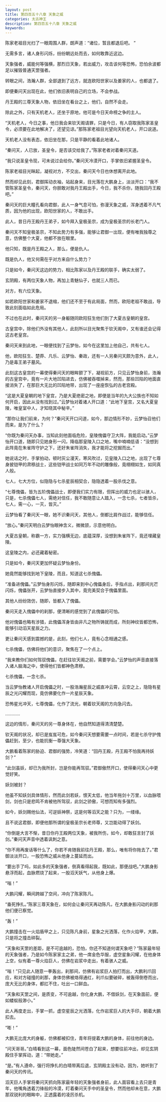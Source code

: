 ```yaml
---
layout: post
title: 第四百五十八章 天象之威
categories: 太古神王
description: 第四百五十八章 天象之威
keywords:
---
```


陈家老祖目光扫了一眼周围人群，朗声道：“诸位，暂且都退后吧。 ”

无需多言，诸人身形闪烁，纷纷朝远处而去，如何敢靠近这边。

天象强者，威能何等强横，那烈日天象，若出威力，攻击该何等恐怖，恐怕余波都足以摧毁普通天罡强者。

转眼之间，浩瀚人群，全部退到了远方，就连欧阳世家以及姜家的人，也都退了。

即便秦问天出现在此，他们依旧表明自己的立场，不会参战。

丹王殿的三尊天象人物，依旧坐在看台之上，他们，自然不会走。

除此之外，只有天机老人，还坐于原地，他可是今日天命榜之争的主人。

“天机老人，今日之事，他日我会来钦天阁请罪，只是今日，有人窃取我陈家圣皇令，必须要在此地解决了，还望见谅。”那陈家老祖目光望向天机老人，开口说道。

天机老人没有表态，依旧坐在那，只是平静的看着此地诸人。

“秦问天，人已放，圣皇令，是否该交给我了。”陈家老者对着秦问天道。

“我只说圣皇令现，可未说过会给你。”秦问天冷漠开口，手掌依旧紧握圣皇令。

陈家老祖目光眯起，凝视对方，不交出，秦问天今日也休想离开此地。

然而却见此刻，君御挥动衣袖，站起身来，目光落在大鹏身上，淡淡开口：“我不管陈家圣皇令，秦问天，你胆敢对我丹王殿出手，今日，我不杀你，随我回丹王殿吧。”

秦问天的巨大瞳孔看向君御，此人一身气息可怕，弥漫天象之威，浑身透着不凡气质，因为他的出现，欧阳世家的人，不敢出手。

此人，昔日丹王殿丹王弟子，如今拜入皇极圣宗，成为皇极圣宗的长老门人。

秦问天不知皇极圣宗，不知此势力有多强，能够让君御一出现，便有唯我独尊之意，仿佛整个大夏，他都不放在眼里。

他只知，既是丹王殿之人，那么，便是仇人。

既是仇人，他又何需在乎对方来自什么势力？

只是如今，秦问天这边的势力，相比陈家以及丹王殿的联手，确实太弱了。

玄阴殿，有两位天象人物，再加上青魅仙子，也就三人而已。

对方，有六位天象。

如若欧阳世家和姜家不退缩，他们还不至于有此局面，然而，欧阳老祖不敢战，导致此刻面临如此危局。

不过也在此时，秦问天的另一身躯随同欧阳狂生他们到了大夏古皇朝的皇宫。

古皇宫中，除他们外没有其他人，此刻所以目光聚焦于钦天阁中，又有谁还会记得这古老皇宫。

秦问天来到此地，一眼便找到了云梦怡，如今在这里加上他自己，共有七人。

他，欧阳狂生、楚莽、凡乐、云梦怡、秦政，还有一人另秦问天颇为意外，此人，乃是毒王弟子墓风。

此刻这古皇宫的一幕使得秦问天的眼眸颤了下，凝视前方，只见云梦怡身前，浩瀚的古皇宫中，竟有一片大地凹陷进去，仿佛被吞噬掉来，然而，那些凹陷的地面直接消失了，在那巨大无比的凹陷地带，出现了一座座恢弘的古老宫殿。

“这是大夏皇朝的地下皇宫，乃是大夏绝密之地，即便是当年的九大公族也不知如何开启，因此从没有找到过。”云梦怡对着诸人开口道：“此地下皇宫，又名大夏皇陵，唯皇室中人，才知晓其中秘辛。”

“那你让我们前来，为何？”秦问天开口问道，如今，那边情形不妙，云梦怡召他们而来，是为了什么？

“你既为秦问天办事，当知此刻他面临危险，皇陵傀儡守卫大阵，我能启动。”云梦怡开口道，随即只见她身形一闪，降临那皇陵入口之地，嘴中喃喃低语：“没想到此阵竟在朱雀阵守护之下，还好朱雀阵消失，我才能将之挖掘而出。”

她说话之时，手掌拍动，顿时灰尘漫天，寒风吹过，见皇陵入口之地，出现了七尊身披铠甲的肃穆战士，这些铠甲战士如同万年不动的雕像般，竟栩栩如生，如同真人般。

七人，七大方位，似隐隐与七杀星辰相契合，隐隐透着一股杀伐之意。

“七尊傀儡，皆为五阶傀儡战士，即便我们实力有限，但挥出的威力也足以骇人，只是，七杀傀儡七人，需绝对信任，我不敢随意让人踏入，一念七杀，七者皆杀，七人，需一心，一灭，皆灭。”

云梦怡看了秦问天一眼，她不识秦问天，其他人，倒都比肩作战过，能够信任。

“放心。”秦问天明白云梦怡眼神含义，微微颔，示意他明白。

大夏古皇朝，称霸一方，实力强横无边，底蕴深厚，没想到朱雀阵下，竟还埋藏皇陵。

这皇陵之内，必还藏着秘密。

只是如今，秦问天更加怀疑云梦怡身份。

她竟然能够找到地下皇陵，而且，知道这七杀傀儡。

“准备进傀儡。”云梦怡身形闪烁，随即来到中心傀儡身后，手指点出，刹那间光芒闪烁，傀儡张开，云梦怡直接步入其中，竟完美契合于傀儡里面。

其他人纷纷效仿，随即，皆都入了傀儡。

秦问天走入傀儡中的刹那，便清晰的感觉到了此傀儡的可怕。

他对傀儡也略有涉猎，此傀儡浑身皆由非凡之物所铸就而成，所刻神纹皆都恐怖，能够引动滔天星辰之力。

更让秦问天感到震撼的是，此刻，他们七人，竟有心念相通之感。

七杀傀儡，仿佛将他们的意识，聚焦在了一个点上。

“我来教你们如何驾驭傀儡，在赶往钦天阁之前，需要学会。”云梦怡的声音直接落入诸人脑海之中，使得他们皆都神色肃穆。

七杀傀儡，一念七杀。

当云梦怡教诸人开启傀儡之时，一股浩瀚星辰之威直冲云霄，云空之上，隐隐有星辰之光闪耀而现，竟仿佛要化作一片星辰天象。

恐怖星光冲天，七尊傀儡，化作了流光，朝着钦天阁的方向急闪去。

…………

这边的情形，秦问天的另一尊身体在，他自然知道得清清楚楚。

钦天阁的状况，却已是岌岌可危，如今秦问天想要需要一点时间，若是七杀守护傀儡赶到，至少，也能抗衡一尊强大天象。

大鹏看着陈家的胁迫、君御的强势，冷笑道：“回丹王殿，丹王殿不怕我再持妖剑？”

“此剑虽妖，却已为我所封，岂是你能再驾驭。”君御傲然开口，使得秦问天心中更觉好笑。

妖剑被封？

他虽不知妖剑具体情形，然而此剑若妖，恨天太低，他当年拖剑十万里，以血脉喂剑，剑也只是悲鸣不肯被他所驾驭，此剑之骄傲，可想而知有多强烈。

如今，妖剑赐他仙法，可逆妖神祭，这是何等滔天之能？只为，一缕缘。

且不说这君御，即便他那所谓的皇极圣宗长老师尊，又岂能动得了妖剑。

“你倒是大言不惭，昔日你丹王殿两位天象，被我所伤，如今，却敢狂言封了妖剑。”秦问天声音中透着讽刺之意。

“你不用再废话等什么了，你若不肯随我前往丹王殿，那么，唯有将你拖去了。”君御淡淡开口，一股恐怖之威从他身上蔓延而出。

“要出手了吗，如此多的天象强者，倒真看得起我，既如此，那便战吧。”大鹏身影悬浮而起，血脉燃烧了起来，一股滔天妖气，从他身上爆。

“嗡！”

大鹏闪耀，瞬间跨越了空间，冲向了陈家陈凡。

“垂死挣扎。”陈家三尊天象在，如何会让秦问天再动陈凡，在大鹏身影闪动的刹那他们便已察觉。

“轰！”

大鹏撞击在一火焰盾甲之上，只见陈凡身前，星象之光洒落，化作火焰甲，大鹏，只是将之撞击碎裂。

“天象和天罡的差距，是不可逾越的，恐怕，你还不知道何谓天象吧？”陈家最年轻的天象强者，乃是如今陈家家主之弟，他一席金色华服，虚空星象闪耀，在他身体上空，似有着一尊火焰巨人，仿佛在岩浆中走出，有着骇人之威。

“嗡！”只见此人随意一拳轰出，刹那间，仿佛有岩浆巨人拍打而出，大鹏利爪回应，和对方碰撞的刹那，身体仿佛被烙得通红，利爪似要破碎，被轰得倒卷而出，庞大无比的身体，都扛不住，吐出一口鲜血。

“天象和天罡之间，是质变，不可逾越，你化身大鹏，不借妖剑，在天象面前，便如蝼蚁般渺小。”

此人再度走出，手掌一抓，虚空星辰之光洒落，化作岩浆巨人的大手印，朝着大鹏扣去。

“嘭！”

大鹏无比庞大的身躯，仿佛都被扣住，青年将提着大鹏的身体，前往他的身边。

“问天哥哥。”白晴看到这一幕，面色陡然间苍白了起来，想要往前冲出，却见玄阴殿住手掌挥动，道：“带她走。”

“是。”有人遵命，强行将挣扎的白晴带离后退，玄阴殿主没有动，因为，她听到了秦问天的传讯。

滔天巨人手掌将秦问天抓向陈家最年轻的天象强者身前，此人面容看上去只是青年，他嘴角透着刀锋般的冷漠，盯着秦问天手中的圣皇令，然而他却未在意，大鹏那双锐利的眼眸中，正透露着的凌厉杀机。
